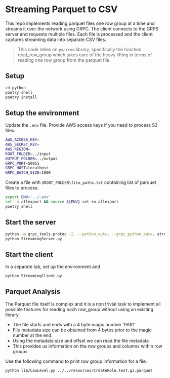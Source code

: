 # Streaming Parquet to CSV

This repo implements reading parquet files one row group at a time and streams it over the network using GRPC. The client connects to the GRPS server and requests multiple files. Each file is processed and the client captures streaming data into separate CSV files.

> This code relies on `pyarrow` library, specifically the function read_row_group which takes care of the heavy lifting in terms of reading one row group from the parquet file.

## Setup

```bash
cd python
poetry shell
poetry install
```

## Setup the environment

Update the `.env` file. Provide AWS access keys if you need to process S3 files.

```bash
AWS_ACCESS_KEY=
AWS_SECRET_KEY=
AWS_REGION=
ROOT_FOLDER=../input
OUTPUT_FOLDER=../output
GRPC_PORT=50051
GRPC_HOST=localhost
GRPC_BATCH_SIZE=1000
```

Create a file with `$ROOT_FOLDER\file_paths.txt` containing list of parquet files to process.

```bash
export ENV='../.env'
set -o allexport && source ${ENV} set +o allexport
poetry shell
```

## Start the server

```bash
python -m grpc_tools.protoc -I. --python_out=. --grpc_python_out=. stream.proto
python StreamingServer.py
```

## Start the client

In a separate tab, set up the environment and

```bash
python StreamingClient.py
```

## Parquet Analysis

The Parquet file itself is complex and it is a non trivial task to implement all possible features for reading each row_group without using an existing library.

- The file starts and ends with a 4 byte magic number 'PAR1'
- File metadata size can be obtained from 4 bytes prior to the magic number at the end.
- Using the metadata size and offset we can read the file metadata
- This provides us information on the row groups and columns within row groups

Use the following command to print row group information for a file.

```bash
python lib/LowLevel.py ../../resources/CreateRole.test.gz.parquet
```
